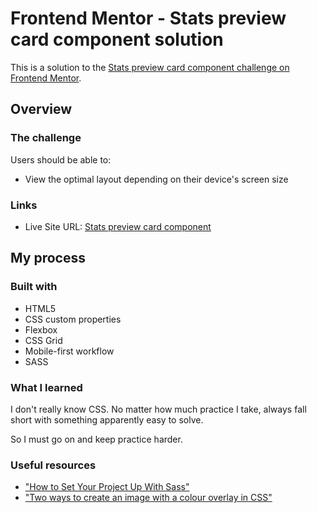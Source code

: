 # Frontend Mentor - Stats preview card component solution

This is a solution to the [Stats preview card component challenge on Frontend Mentor](https://www.frontendmentor.io/challenges/stats-preview-card-component-8JqbgoU62).

## Overview

### The challenge

Users should be able to:

- View the optimal layout depending on their device's screen size

### Links

- Live Site URL: [Stats preview card component](https://guztrillo.github.io/TFM-stats-preview-card-component/)

## My process

### Built with

- HTML5
- CSS custom properties
- Flexbox
- CSS Grid
- Mobile-first workflow
- SASS

### What I learned

I don't really know CSS. No matter how much practice I take, always fall short with something apparently easy to solve.

So I must go on and keep practice harder.

### Useful resources

- ["How to Set Your Project Up With Sass"](https://dev.to/darnocer/how-to-setup-your-project-with-sass-scss-ip4)
- ["Two ways to create an image with a colour overlay in CSS"](https://dev.to/ellen_dev/two-ways-to-achieve-an-image-colour-overlay-with-css-eio)



